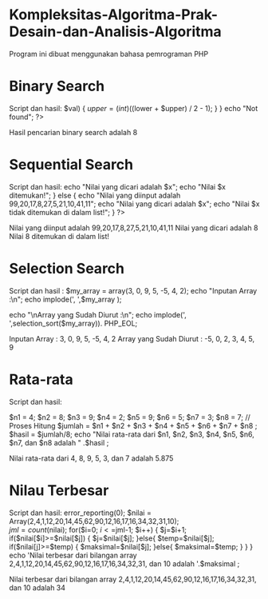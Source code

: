 # Kompleksitas-Algoritma-Prak-Desain-dan-Analisis-Algoritma
Program ini dibuat menggunakan bahasa pemrograman PHP

# Binary Search
Script dan hasil:
$val) { $upper = (int)(($lower + $upper) / 2 - 1); } } echo "Not found"; ?>

Hasil pencarian binary search adalah 8


# Sequential Search
Script dan hasil:
echo "Nilai yang dicari adalah $x"; 
echo "Nilai $x ditemukan!"; } else { echo "Nilai yang diinput adalah 99,20,17,8,27,5,21,10,41,11";
echo "Nilai yang dicari adalah $x";
echo "Nilai $x tidak ditemukan di dalam list!"; } ?>

Nilai yang diinput adalah 99,20,17,8,27,5,21,10,41,11 Nilai yang dicari adalah 8 Nilai 8 ditemukan di dalam list!

# Selection Search
Script dan hasil :
$my_array = array(3, 0, 9, 5, -5, 4, 2);
echo "Inputan Array :\n";
echo implode(', ',$my_array ); 

echo "\nArray yang Sudah Diurut :\n";
echo implode(', ',selection_sort($my_array)). PHP_EOL;

Inputan Array : 3, 0, 9, 5, -5, 4, 2 Array yang Sudah Diurut : -5, 0, 2, 3, 4, 5, 9

# Rata-rata
Script dan hasil:

$n1 = 4;
$n2 = 8;
$n3 = 9;
$n4 = 2;
$n5 = 9;
$n6 = 5;
$n7 = 3;
$n8 = 7;
// Proses Hitung
$jumlah = $n1 + $n2 + $n3 + $n4 + $n5 + $n6 + $n7 + $n8 ;
$hasil = $jumlah/8;
echo "Nilai rata-rata dari $n1, $n2, $n3, $n4, $n5, $n6, $n7, dan $n8 adalah " .$hasil ;

Nilai rata-rata dari 4, 8, 9, 5, 3, dan 7 adalah 5.875

# Nilau Terbesar
Script dan hasil:
 error_reporting(0);
 $nilai = Array(2,4,1,12,20,14,45,62,90,12,16,17,16,34,32,31,10);         
 $jml=count($nilai);
 for($i=0; $i<=$jml-1; $i++)
 {
  $j=$i+1;
  if($nilai[$i]>=$nilai[$j])
   {
   $j=$nilai[$j]; 
   }else{
   $temp=$nilai[$j];
   if($nilai[j]>=$temp)
    {
     $maksimal=$nilai[$j];
    }else{
     $maksimal=$temp;
    }
   }
 }
 echo 'Nilai terbesar dari bilangan array 2,4,1,12,20,14,45,62,90,12,16,17,16,34,32,31, dan 10 adalah '.$maksimal ;

Nilai terbesar dari bilangan array 2,4,1,12,20,14,45,62,90,12,16,17,16,34,32,31, dan 10 adalah 34
